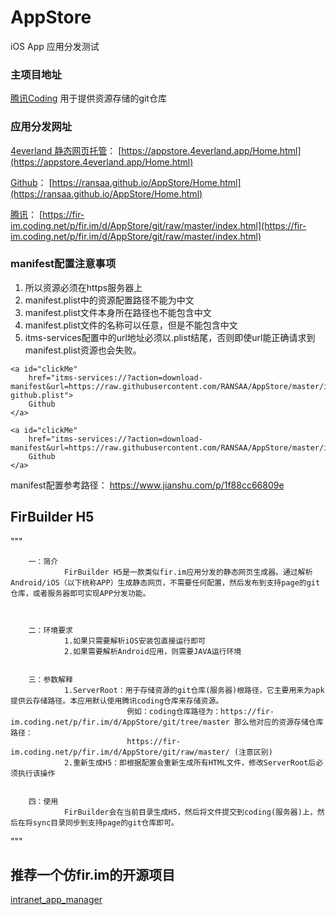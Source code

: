 # AppStore
iOS App 应用分发测试

### 主项目地址

[腾讯Coding](https://fir-im.coding.net/public/fir.im/AppStore/git/files) 用于提供资源存储的git仓库



### 应用分发网址

[4everland 静态网页托管](https://www.4everland.org/)：	[https://appstore.4everland.app/Home.html](https://appstore.4everland.app/Home.html)

[Github](https://github.com/RANSAA/AppStore.git)：	[https://ransaa.github.io/AppStore/Home.html](https://ransaa.github.io/AppStore/Home.html)

[腾讯](https://fir-im.coding.net/p/fir.im/d/AppStore/git)：			[https://fir-im.coding.net/p/fir.im/d/AppStore/git/raw/master/index.html](https://fir-im.coding.net/p/fir.im/d/AppStore/git/raw/master/index.html)



### manifest配置注意事项
1. 所以资源必须在https服务器上
2. manifest.plist中的资源配置路径不能为中文
3. manifest.plist文件本身所在路径也不能包含中文
4. manifest.plist文件的名称可以任意，但是不能包含中文
5. itms-services配置中的url地址必须以.plist结尾，否则即使url能正确请求到manifest.plist资源也会失败。
```
<a id="clickMe"
	href="itms-services://?action=download-manifest&url=https://raw.githubusercontent.com/RANSAA/AppStore/master/ios/com.sayaDev.test/1.0/manifest-github.plist">
	Github
</a>

<a id="clickMe"
	href="itms-services://?action=download-manifest&url=https://raw.githubusercontent.com/RANSAA/AppStore/master/ios/com.sayaDev.test/1.0/manifest.plist">
	Github
</a>
```

manifest配置参考路径： https://www.jianshu.com/p/1f88cc66809e




## FirBuilder H5

"""

		一：简介
				FirBuilder H5是一款类似fir.im应用分发的静态网页生成器。通过解析Android/iOS（以下统称APP）生成静态网页，不需要任何配置，然后发布到支持page的git仓库，或者服务器即可实现APP分发功能。



		二：环境要求
				1.如果只需要解析iOS安装包直接运行即可
				2.如果需要解析Android应用，则需要JAVA运行环境


		三：参数解释
				1.ServerRoot：用于存储资源的git仓库(服务器)根路径，它主要用来为apk提供云存储路径。本应用默认使用腾讯coding仓库来存储资源。
							  例如：coding仓库路径为：https://fir-im.coding.net/p/fir.im/d/AppStore/git/tree/master 那么他对应的资源存储仓库路径：
							  https://fir-im.coding.net/p/fir.im/d/AppStore/git/raw/master/ (注意区别)
				2.重新生成H5：即根据配置会重新生成所有HTML文件，修改ServerRoot后必须执行该操作


		四：使用
				FirBuilder会在当前目录生成H5，然后将文件提交到coding(服务器)上，然后在将sync目录同步到支持page的git仓库即可。

"""



## 推荐一个仿fir.im的开源项目
[intranet_app_manager](https://github.com/yizhaorong/intranet_app_manager)
